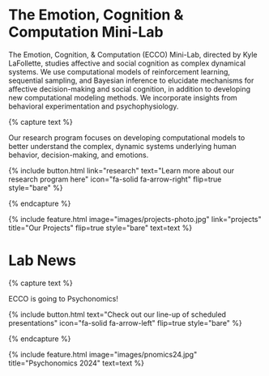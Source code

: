 ---
---

# The Emotion, Cognition & Computation Mini-Lab

The Emotion, Cognition, & Computation (ECCO) Mini-Lab, directed by Kyle LaFollette, studies affective and social cognition as complex dynamical systems. We use computational models of reinforcement learning, sequential sampling, and Bayesian inference to elucidate mechanisms for affective decision-making and social cognition, in addition to developing new computational modeling methods. We incorporate insights from behavioral experimentation and psychophysiology.

{% capture text %}

Our research program focuses on developing computational models to better understand the complex, dynamic systems underlying human behavior, decision-making, and emotions.

{%
  include button.html
  link="research"
  text="Learn more about our research program here"
  icon="fa-solid fa-arrow-right"
  flip=true
  style="bare"
%}

{% endcapture %}

{%
  include feature.html
  image="images/projects-photo.jpg"
  link="projects"
  title="Our Projects"
  flip=true
  style="bare"
  text=text
%}

# Lab News

{% capture text %}

ECCO is going to Psychonomics!

{%
  include button.html
  text="Check out our line-up of scheduled presentations"
  icon="fa-solid fa-arrow-left"
  flip=true
  style="bare"
%}

{% endcapture %}

{%
  include feature.html
  image="images/pnomics24.jpg"
  title="Psychonomics 2024"
  text=text
%}
